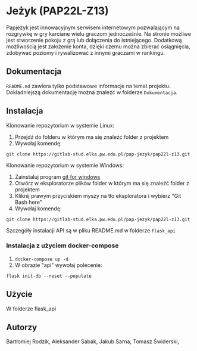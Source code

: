 # Jeżyk (PAP22L-Z13)

Papjeżyk jest innowacyjnym serwisem internetowym pozwalającym na rozgrywkę w gry karciane wielu graczom jednocześnie. Na stronie możliwe jest stworzenie pokoju z grą lub dołączenia do istniejącego. Dodatkową możliwością jest założenie konta, dzięki czemu można zbierać osiągnięcia, zdobywać poziomy i rywalizować z innymi graczami w rankingu.

## Dokumentacja

`README.md` zawiera tylko podstawowe informacje na temat projektu. Dokładniejszą dokumentację można znaleźć w folderze `Dokumentacja`.

## Instalacja
Klonowanie repozytorium w systemie Linux:
1. Przejdź do folderu w którym ma się znaleźć folder z projektem
2. Wywołaj komendę:
```
git clone https://gitlab-stud.elka.pw.edu.pl/pap-jezyk/pap22l-z13.git
```

Klonowanie repozytorium w systemie Windows:
1. Zainstaluj program [git for windows](https://gitforwindows.org)
2. Otwórz w eksploratorze plików folder w którym ma się znaleźć folder z projektem
3. Kliknij prawym przyciskiem myszy na tło eksploratora i wybierz "Git Bash here"
4. Wywołaj komendę:
```
git clone https://gitlab-stud.elka.pw.edu.pl/pap-jezyk/pap22l-z13.git
```

Szczegóły instalacji API są w pliku README.md w folderze `flask_api`

### Instalacja z użyciem docker-compose
1. `docker-compose up -d`
2. W obrazie "api" wywołaj polecenie:
```
flask init-db --reset --populate
```

## Użycie

W folderze flask_api

## Autorzy
Bartłomiej Rodzik,
Aleksander Sabak,
Jakub Sarna,
Tomasz Świderski,
